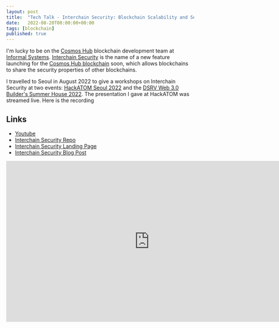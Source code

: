 ```yaml
---
layout: post
title:  "Tech Talk - Interchain Security: Blockchain Scalability and Security"
date:   2022-08-20T00:00:00+00:00
tags: [blockchain]
published: true
---
```


I'm lucky to be on the [Cosmos Hub](https://www.mintscan.io/cosmos) blockchain development team at [Informal Systems](https://github.com/informalsystems/). [Interchain Security](https://github.com/cosmos/interchain-security) is the name of a new feature launching for the [Cosmos Hub blockchain](https://www.mintscan.io/cosmos) soon, which allows blockchains to share the security properties of other blockchains.

I travelled to Seoul in August 2022 to give a workshops on Interchain Security at two events: [HackATOM Seoul 2022](https://www.buidl.asia/hackatom-seoul-2022) and the [DSRV Web 3.0 Builder's Summer House 2022](https://buildershouse.dsrvlabs.com/ad78cea4-2ccf-4dab-bfd6-e76a05540d17). The presentation I gave at HackATOM was streamed live. Here is the recording

## Links

- [Youtube](https://www.youtube.com/watch?v=x75UobIr4qo&t=25500s)
- [Interchain Security Repo](https://github.com/cosmos/interchain-security)
- [Interchain Security Landing Page](https://interchainsecurity.dev/)
- [Interchain Security Blog Post](https://informal.systems/2022/05/09/building-with-interchain-security/)

<iframe width="768" height="432" src="https://www.youtube.com/embed/x75UobIr4qo?start=25501" title="YouTube video player" frameborder="0" allow="accelerometer; autoplay; clipboard-write; encrypted-media; gyroscope; picture-in-picture" allowfullscreen></iframe>
